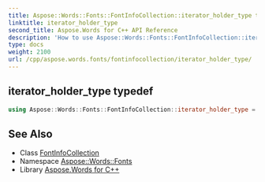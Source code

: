 ```yaml
---
title: Aspose::Words::Fonts::FontInfoCollection::iterator_holder_type typedef
linktitle: iterator_holder_type
second_title: Aspose.Words for C++ API Reference
description: 'How to use Aspose::Words::Fonts::FontInfoCollection::iterator_holder_type typedef of Aspose::Words::Fonts::FontInfoCollection class in C++.'
type: docs
weight: 2100
url: /cpp/aspose.words.fonts/fontinfocollection/iterator_holder_type/
---
```

## iterator_holder_type typedef




```cpp
using Aspose::Words::Fonts::FontInfoCollection::iterator_holder_type =  System::Collections::Generic::List<System::SharedPtr<Aspose::Words::Fonts::FontInfo> >
```

## See Also

* Class [FontInfoCollection](../)
* Namespace [Aspose::Words::Fonts](../../)
* Library [Aspose.Words for C++](../../../)
